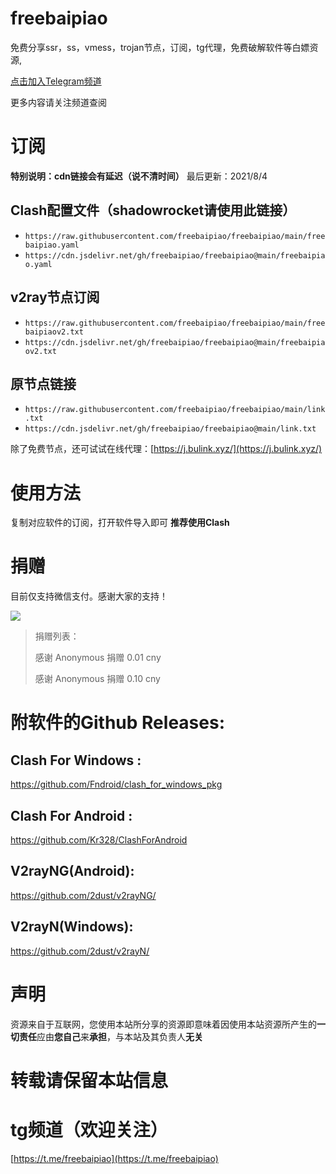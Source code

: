 # freebaipiao

免费分享ssr，ss，vmess，trojan节点，订阅，tg代理，免费破解软件等白嫖资源,

[点击加入Telegram频道](https://t.me/freebaipiao)

更多内容请关注频道查阅

# 订阅
**特别说明：cdn链接会有延迟（说不清时间）**
最后更新：2021/8/4
## Clash配置文件（shadowrocket请使用此链接）

- `https://raw.githubusercontent.com/freebaipiao/freebaipiao/main/freebaipiao.yaml`
- `https://cdn.jsdelivr.net/gh/freebaipiao/freebaipiao@main/freebaipiao.yaml`


## v2ray节点订阅  

- `https://raw.githubusercontent.com/freebaipiao/freebaipiao/main/freebaipiaov2.txt`  
- `https://cdn.jsdelivr.net/gh/freebaipiao/freebaipiao@main/freebaipiaov2.txt`


## 原节点链接


- `https://raw.githubusercontent.com/freebaipiao/freebaipiao/main/link.txt`
- `https://cdn.jsdelivr.net/gh/freebaipiao/freebaipiao@main/link.txt`

除了免费节点，还可试试在线代理：[https://j.bulink.xyz/](https://j.bulink.xyz/)


# 使用方法
复制对应软件的订阅，打开软件导入即可
**推荐使用Clash**

# 捐赠
目前仅支持微信支付。感谢大家的支持！

![](https://cdn.jsdelivr.net/gh/freebaipiao/freebaipiao@web/wechatpay.png)

> 捐赠列表：
> 
> 感谢 Anonymous 捐赠 0.01 cny
> 
> 感谢 Anonymous 捐赠 0.10 cny

# 附软件的Github Releases:
## Clash For Windows : 
https://github.com/Fndroid/clash_for_windows_pkg

## Clash For Android : 
https://github.com/Kr328/ClashForAndroid

## V2rayNG(Android):
https://github.com/2dust/v2rayNG/

## V2rayN(Windows):
https://github.com/2dust/v2rayN/

# **声明**
资源来自于互联网，您使用本站所分享的资源即意味着因使用本站资源所产生的**一切责任**应由**您自己**来**承担**，与本站及其负责人**无关**

# 转载请保留本站信息

# tg频道（欢迎关注）
[https://t.me/freebaipiao](https://t.me/freebaipiao)
